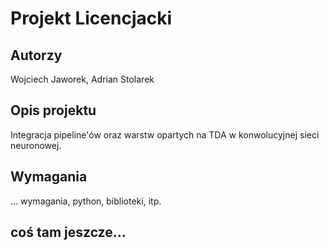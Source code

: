 # Projekt Licencjacki

## Autorzy
Wojciech Jaworek, Adrian Stolarek

## Opis projektu
Integracja pipeline'ów oraz warstw opartych na TDA w konwolucyjnej sieci neuronowej.

## Wymagania
... wymagania, python, biblioteki, itp.

## coś tam jeszcze...
